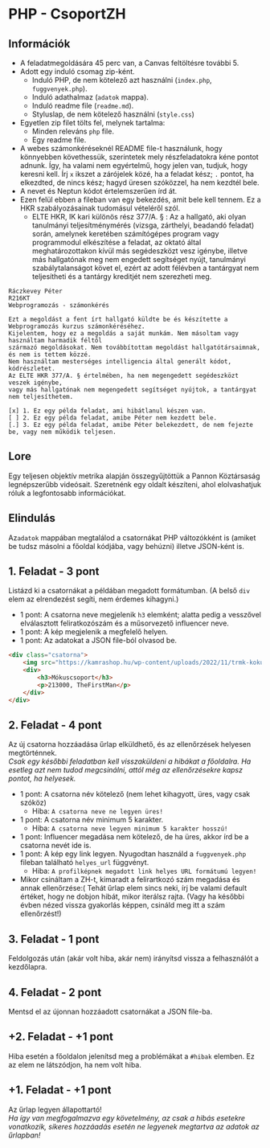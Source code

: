 # PHP - CsoportZH

## Információk
- A feladatmegoldására 45 perc van, a Canvas feltöltésre további 5.
- Adott egy induló csomag zip-ként.
    - Induló PHP, de nem kötelező azt használni (`index.php`, `fuggvenyek.php`).
    - Induló adathalmaz (`adatok` mappa).
    - Induló readme file (`readme.md`).
    - Styluslap, de nem kötelező használni (`style.css`)
- Egyetlen zip filet tölts fel, melynek tartalma:
    - Minden releváns `php` file.
    - Egy readme file.
- A webes számonkéréseknél README file-t használunk, hogy könnyebben követhessük, szerintetek mely részfeladatokra kéne pontot adnunk. Így, ha valami nem egyértelmű, hogy jelen van, tudjuk, hogy keresni kell. Írj `x` ikszet a zárójelek közé, ha a feladat kész; `.` pontot, ha elkezdted, de nincs kész; hagyd üresen szóközzel, ha nem kezdtél bele.
- A nevet és Neptun kódot értelemszerűen írd át.
- Ezen felül ebben a fileban van egy bekezdés, amit bele kell tennem. Ez a HKR szabályozásainak tudomásul vételéről szól.
    - ELTE HKR, IK kari különös rész 377/A. § : Az a hallgató, aki olyan tanulmányi teljesítménymérés (vizsga, zárthelyi, beadandó feladat) során, amelynek keretében számítógépes program vagy programmodul elkészítése a feladat, az oktató által meghatározottakon kívül más segédeszközt vesz igénybe, illetve más hallgatónak meg nem engedett segítséget nyújt, tanulmányi szabálytalanságot követ el, ezért az adott félévben a tantárgyat nem teljesítheti és a tantárgy kreditjét nem szerezheti meg.
```
Ráczkevey Péter
R216KT
Webprogramozás - számonkérés

Ezt a megoldást a fent írt hallgató küldte be és készítette a Webprogramozás kurzus számonkéréséhez.
Kijelentem, hogy ez a megoldás a saját munkám. Nem másoltam vagy használtam harmadik féltől 
származó megoldásokat. Nem továbbítottam megoldást hallgatótársaimnak, és nem is tettem közzé. 
Nem használtam mesterséges intelligencia által generált kódot, kódrészletet.
Az ELTE HKR 377/A. § értelmében, ha nem megengedett segédeszközt veszek igénybe,
vagy más hallgatónak nem megengedett segítséget nyújtok, a tantárgyat nem teljesíthetem.

[x] 1. Ez egy példa feladat, ami hibátlanul készen van.
[ ] 2. Ez egy példa feladat, amibe Péter nem kezdett bele.
[.] 3. Ez egy példa feladat, amibe Péter belekezdett, de nem fejezte be, vagy nem működik teljesen.
```

## Lore
Egy teljesen objektív metrika alapján összegyűjtöttük a Pannon Köztársaság legnépszerűbb videósait. Szeretnénk egy oldalt készíteni, ahol elolvashatjuk róluk a legfontosabb információkat.

## Elindulás
Az`adatok` mappában megtalálod a csatornákat PHP változókként is (amiket be tudsz másolni a főoldal kódjába, vagy behúzni) illetve JSON-ként is.

## 1. Feladat - 3 pont
Listázd ki a csatornákat a példában megadott formátumban. (A belső `div` elem az elrendezést segíti, nem érdemes kihagyni.)
- 1 pont: A csatorna neve megjelenik `h3` elemként; alatta pedig a vesszővel elválasztott feliratkozószám és a műsorvezető influencer neve.
- 1 pont: A kép megjelenik a megfelelő helyen.
- 1 pont: Az adatokat a JSON file-ból olvasod be.

```HTML
<div class="csatorna">
    <img src="https://kamrashop.hu/wp-content/uploads/2022/11/trmk-kokusz.jpg">
    <div>
        <h3>Mókuscsoport</h3>
        <p>213000, TheFirstMan</p>
    </div>
</div>
```

## 2. Feladat - 4 pont
Az új csatorna hozzáadása űrlap elküldhető, és az ellenőrzések helyesen megtörténnek.  
*Csak egy későbbi feladatban kell visszaküldeni a hibákat a főoldalra. Ha esetleg azt nem tudod megcsinálni, attól még az ellenőrzésekre kapsz pontot, ha helyesek.*
- 1 pont: A csatorna név kötelező (nem lehet kihagyott, üres, vagy csak szóköz)
    - Hiba: `A csatorna neve ne legyen üres!`
- 1 pont: A csatorna név minimum 5 karakter.
    - Hiba: `A csatorna neve legyen minimum 5 karakter hosszú!`
- 1 pont: Influencer megadása nem kötelező, de ha üres, akkor írd be a csatorna nevét ide is.
- 1 pont: A kép egy link legyen. Nyugodtan használd a `fuggvenyek.php` fileban található `helyes_url` függvényt.
    - Hiba: `A profilképnek megadott link helyes URL formátumú legyen!`
- Mikor csináltam a ZH-t, kimaradt a felirartkozó szám megadása és annak ellenőrzése:( Tehát űrlap elem sincs neki, írj be valami default értéket, hogy ne dobjon hibát, mikor iterálsz rajta. (Vagy ha későbbi évben nézed vissza gyakorlás képpen, csináld meg itt a szám ellenőrzést!)

## 3. Feladat - 1 pont
Feldolgozás után (akár volt hiba, akár nem) irányítsd vissza a felhasználót a kezdőlapra.

## 4. Feladat - 2 pont
Mentsd el az újonnan hozzáadott csatornákat a JSON file-ba.

## +2. Feladat - +1 pont
Hiba esetén a főoldalon jelenítsd meg a problémákat a `#hibak` elemben. Ez az elem ne látszódjon, ha nem volt hiba.

## +1. Feladat - +1 pont
Az űrlap legyen állapottartó!  
*Ha így van megfogalmazva egy követelmény, az csak a hibás esetekre vonatkozik, sikeres hozzáadás esetén ne legyenek megtartva az adatok az űrlapban!*

